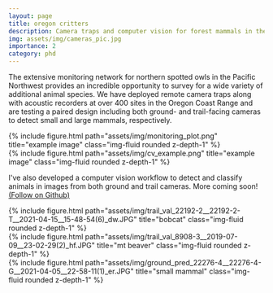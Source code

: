 ```yaml
---
layout: page
title: oregon critters
description: Camera traps and computer vision for forest mammals in the PNW
img: assets/img/cameras_pic.jpg
importance: 2
category: phd
---
```


The extensive monitoring network for northern spotted owls in the Pacific Northwest provides an incredible opportunity to survey for a wide variety of additional animal species. We have deployed remote camera traps along with acoustic recorders at over 400 sites in the Oregon Coast Range and are testing a paired design including both ground- and trail-facing cameras to detect small and large mammals, respectively.

<div class="row">
    <div class="col-sm mt-3 mt-md-0">
        {% include figure.html path="assets/img/monitoring_plot.png" title="example image" class="img-fluid rounded z-depth-1" %}
    </div>
</div>

<div class="row">
    <div class="col-sm mt-3 mt-md-0">
        {% include figure.html path="assets/img/cv_example.png" title="example image" class="img-fluid rounded z-depth-1" %}
    </div>
</div>


I've also developed a computer vision workflow to detect and classify animals in images from both ground and trail cameras. More coming soon! 
<a href="https://github.com/appelc/oregon_critters">(Follow on Github)</a>


<div class="row">
    <div class="col-sm mt-3 mt-md-0">
        {% include figure.html path="assets/img/trail_val_22192-2__22192-2-T__2021-04-15__15-48-54(6)_dw.JPG" title="bobcat" class="img-fluid rounded z-depth-1" %}
    </div>
    <div class="col-sm mt-3 mt-md-0">
        {% include figure.html path="assets/img/trail_val_8908-3__2019-07-09__23-02-29(2)_hf.JPG" title="mt beaver" class="img-fluid rounded z-depth-1" %}
    </div>
    <div class="col-sm mt-3 mt-md-0">
        {% include figure.html path="assets/img/ground_pred_22276-4__22276-4-G__2021-04-05__22-58-11(1)_er.JPG" title="small mammal" class="img-fluid rounded z-depth-1" %}
    </div>
</div>

